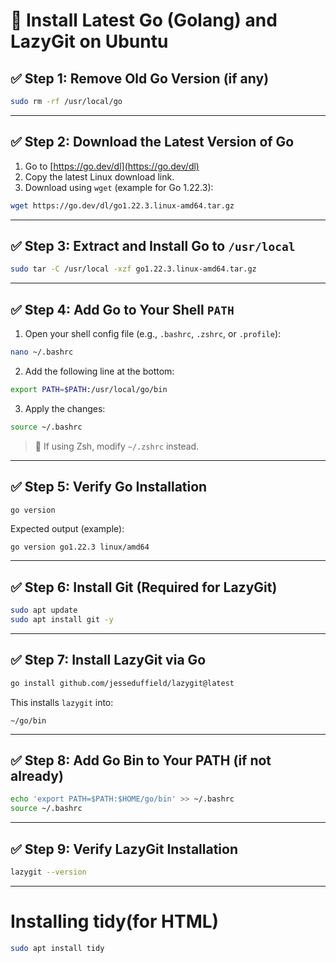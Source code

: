 # 🧰 Install Latest Go (Golang) and LazyGit on Ubuntu

## ✅ Step 1: Remove Old Go Version (if any)

```bash
sudo rm -rf /usr/local/go
```

---

## ✅ Step 2: Download the Latest Version of Go

1. Go to [https://go.dev/dl](https://go.dev/dl)
2. Copy the latest Linux download link.
3. Download using `wget` (example for Go 1.22.3):

```bash
wget https://go.dev/dl/go1.22.3.linux-amd64.tar.gz
```

---

## ✅ Step 3: Extract and Install Go to `/usr/local`

```bash
sudo tar -C /usr/local -xzf go1.22.3.linux-amd64.tar.gz
```

---

## ✅ Step 4: Add Go to Your Shell `PATH`

1. Open your shell config file (e.g., `.bashrc`, `.zshrc`, or `.profile`):

```bash
nano ~/.bashrc
```

2. Add the following line at the bottom:

```bash
export PATH=$PATH:/usr/local/go/bin
```

3. Apply the changes:

```bash
source ~/.bashrc
```

> 🔁 If using Zsh, modify `~/.zshrc` instead.

---

## ✅ Step 5: Verify Go Installation

```bash
go version
```

Expected output (example):

```
go version go1.22.3 linux/amd64
```

---

## ✅ Step 6: Install Git (Required for LazyGit)

```bash
sudo apt update
sudo apt install git -y
```

---

## ✅ Step 7: Install LazyGit via Go

```bash
go install github.com/jesseduffield/lazygit@latest
```

This installs `lazygit` into:

```
~/go/bin
```

---

## ✅ Step 8: Add Go Bin to Your PATH (if not already)

```bash
echo 'export PATH=$PATH:$HOME/go/bin' >> ~/.bashrc
source ~/.bashrc
```

---

## ✅ Step 9: Verify LazyGit Installation

```bash
lazygit --version
```

---

# Installing tidy(for HTML)

```bash
sudo apt install tidy
```
